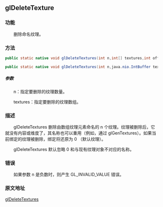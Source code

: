 ## glDeleteTexture

### 功能

　　删除命名纹理。 

### 方法

```java
public static native void glDeleteTextures(int n,int[] textures,int offset);

public static native void glDeleteTextures(int n,java.nio.IntBuffer textures);
```

##### 参数

　　n：指定要删除的纹理数量。

　　textures：指定要删除的纹理数组。

### 描述

　　glDeleteTextures 删除由数组纹理元素命名的 n 个纹理。纹理被删除后，它就没有内容或维度了，其名称也可以重用（例如，通过 glGenTextures）。如果当前绑定的纹理被删除，绑定将还原为 0 （默认纹理）。

　　glDeleteTextures 默认忽略 0 和与现有纹理对象不对应的名称。

###  错误

　　如果参数 n 是负数时，则产生 GL_INVALID_VALUE 错误。

### 原文地址

[glDeleteTextures](https://www.khronos.org/registry/OpenGL-Refpages/es2.0/xhtml/glDeleteTextures.xml)